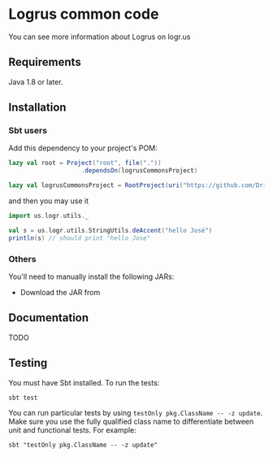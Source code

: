 # Logrus common code

You can see more information about Logrus on logr.us

## Requirements

Java 1.8 or later.

## Installation

### Sbt users

Add this dependency to your project's POM:

```scala
lazy val root = Project("root", file("."))
                    .dependsOn(logrusCommonsProject)

lazy val logrusCommonsProject = RootProject(uri("https://github.com/Driox/logrus-commons.git"))

```

and then you may use it

```scala
import us.logr.utils._

val s = us.logr.utils.StringUtils.deAccent("hello José")
println(s) // should print "hello Jose"
```

### Others

You'll need to manually install the following JARs:

* Download the JAR from <path to jar>


## Documentation

TODO

## Testing

You must have Sbt installed. To run the tests:

    sbt test

You can run particular tests by using `testOnly pkg.ClassName -- -z update`. Make sure you use the fully qualified class name to differentiate between
unit and functional tests. For example:

    sbt "testOnly pkg.ClassName -- -z update"
